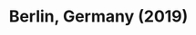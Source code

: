 ---
layout: photos
title: Berlin, Germany (2019)
camera: Google Pixel 2XL
images:
  - https://photos.danishpraka.sh/Germany/wH0AO4qYa1o.webp
  - https://photos.danishpraka.sh/Germany/mwWyhzvC5J8.webp
  - https://photos.danishpraka.sh/Germany/kAfCe7LDZeg.webp
  - https://photos.danishpraka.sh/Germany/hq890EbzQN0.webp
  - https://photos.danishpraka.sh/Germany/e4eY346nj10.webp
  - https://photos.danishpraka.sh/Germany/8ydBfbv29RQ.webp
---